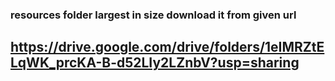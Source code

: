 ### resources folder largest in size download it from given url

## https://drive.google.com/drive/folders/1eIMRZtELqWK_prcKA-B-d52LIy2LZnbV?usp=sharing
